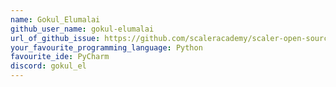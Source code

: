 ```yaml
---
name: Gokul_Elumalai
github_user_name: gokul-elumalai
url_of_github_issue: https://github.com/scaleracademy/scaler-open-source-september-challenge/issues/263
your_favourite_programming_language: Python
favourite_ide: PyCharm
discord: gokul_el
---
```


